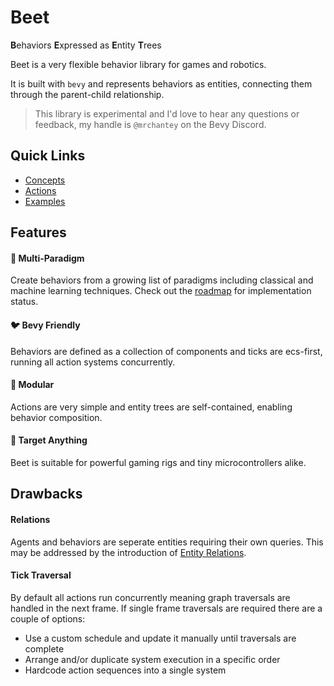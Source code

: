 # Beet

**B**ehaviors **E**xpressed as **E**ntity **T**rees

Beet is a very flexible behavior library for games and robotics.

It is built with `bevy` and represents behaviors as entities, connecting them through the parent-child relationship.

> This library is experimental and I'd love to hear any questions or feedback, my handle is `@mrchantey` on the Bevy Discord.

## Quick Links

- [Concepts](intro/concepts.md)
- [Actions](intro/actions.md)
- [Examples](examples/index.md)

## Features

#### 🌈 Multi-Paradigm

Create behaviors from a growing list of paradigms including classical and machine learning techniques. Check out the [roadmap](misc/roadmap.md) for implementation status.

#### 🐦 Bevy Friendly

Behaviors are defined as a collection of components and ticks are ecs-first, running all action systems concurrently.

#### 🌳 Modular

Actions are very simple and entity trees are self-contained, enabling behavior composition.

#### 🎯 Target Anything

Beet is suitable for powerful gaming rigs and tiny microcontrollers alike.

<!-- #### 🌐 Zero-config replication

Work can be distributed across environments through world replication. An agent may run some actions in a constrained environment and others in a remote server. -->

## Drawbacks

#### Relations

Agents and behaviors are seperate entities requiring their own queries. This may be addressed by the introduction of [Entity Relations](https://github.com/bevyengine/bevy/issues/3742).

#### Tick Traversal

By default all actions run concurrently meaning graph traversals are handled in the next frame. If single frame traversals are required there are a couple of options:
- Use a custom schedule and update it manually until traversals are complete
- Arrange and/or duplicate system execution in a specific order
- Hardcode action sequences into a single system
